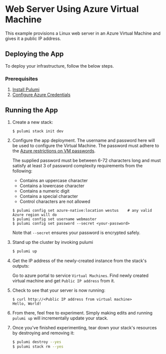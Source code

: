 # Web Server Using Azure Virtual Machine

This example provisions a Linux web server in an Azure Virtual Machine and gives it a public IP address.

## Deploying the App

To deploy your infrastructure, follow the below steps.

### Prerequisites

1. [Install Pulumi](https://www.pulumi.com/docs/get-started/install/)
2. [Configure Azure Credentials](https://www.pulumi.com/docs/intro/cloud-providers/azure/setup/)

## Running the App

1. Create a new stack:

   ```
   $ pulumi stack init dev
   ```

2. Configure the app deployment. The username and password here will be used to configure the Virtual Machine. The
   password must adhere to the [Azure restrictions on VM passwords](
   https://docs.microsoft.com/en-us/azure/virtual-machines/windows/faq#what-are-the-password-requirements-when-creating-a-vm).

   The supplied password must be between 6-72 characters long and must satisfy at least 3 of password complexity
   requirements from the following:
   - Contains an uppercase character
   - Contains a lowercase character
   - Contains a numeric digit
   - Contains a special character
   - Control characters are not allowed

   ```
   $ pulumi config set azure-native:location westus    # any valid Azure region will do
   $ pulumi config set username webmaster
   $ pulumi config set password --secret <your-password>
   ```

   Note that `--secret` ensures your password is encrypted safely.

3. Stand up the cluster by invoking pulumi
    ```bash
    $ pulumi up
    ```

4. Get the IP address of the newly-created instance from the stack's outputs:

   Go to azure portal to service `Virtual Machines`. 
   Find newly created virtual machine and get `Public IP address` from it.

5. Check to see that your server is now running:

    ```
    $ curl http://<Public IP address from virtual machine>
    Hello, World!
    ```
6. From there, feel free to experiment. Simply making edits and running `pulumi up` will incrementally update your
   stack.

7. Once you've finished experimenting, tear down your stack's resources by destroying and removing it:

    ```bash
    $ pulumi destroy --yes
    $ pulumi stack rm --yes
    ```